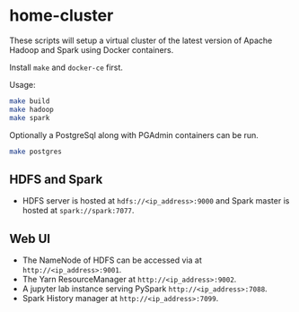 # home-cluster
These scripts will setup a virtual cluster of the latest version of Apache Hadoop and Spark using Docker containers. 

Install `make` and `docker-ce` first.

Usage:

```bash
make build
make hadoop
make spark
```

Optionally a PostgreSql along with PGAdmin containers can be run.

```bash
make postgres
```

## HDFS and Spark
- HDFS server is hosted at `hdfs://<ip_address>:9000` and Spark master is hosted at `spark://spark:7077`.

## Web UI
- The NameNode of HDFS can be accessed via at `http://<ip_address>:9001`.
- The Yarn ResourceManager at `http://<ip_address>:9002`.
- A jupyter lab instance serving PySpark `http://<ip_address>:7088`.
- Spark History manager at `http://<ip_address>:7099`.


